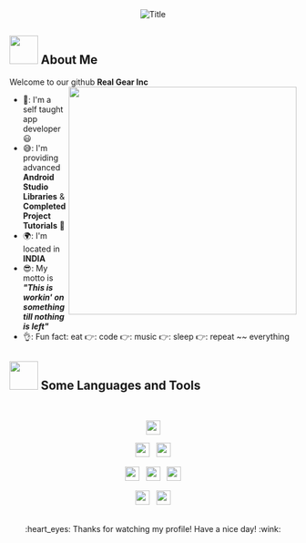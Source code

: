 <div align="center">
  <img src="https://readme-typing-svg.herokuapp.com?font=Architects+Daughter&color=%2338C2FF&size=50&center=true&vCenter=true&height=60&width=600&lines=Heyyy!+Welcome+to+our+Github%3C3;Pavan+Kalyan+Kotha+!!!"
    alt="Title"></img>
</div>

## <img src="https://raw.githubusercontent.com/nixin72/nixin72/master/wave.gif" width="50px" height="50px"></img> About Me

Welcome to our github **Real Gear Inc** <img src="https://i.pinimg.com/originals/df/1a/ff/df1aff8395678d11b99b575f0e3b19d5.gif" width="400" align="right"/>
- 👤: I'm a self taught app developer 😃
- 😅: I'm providing advanced **Android Studio Libraries** & **Completed Project Tutorials** 🐧
- 🌍: I'm located in **INDIA**
- 😎: My motto is **_"This is workin' on something till nothing is left"_**
- 👌: Fun fact: eat 👉: code 👉: music 👉: sleep 👉: repeat ~~ everything

## <img src="https://media2.giphy.com/media/QssGEmpkyEOhBCb7e1/giphy.gif?cid=ecf05e47a0n3gi1bfqntqmob8g9aid1oyj2wr3ds3mg700bl&rid=giphy.gif" width="50px" height="50px"> Some Languages and Tools

<br>

<p  align="center">
  <img src="https://img.shields.io/badge/Java-ED8B00?style=for-the-badge&logo=java&logoColor=white" height="25">
</p>

<p  align="center">

  <img src="https://camo.githubusercontent.com/202a58d250ff1d21ee70433e0070b55f8fed747f8883c1750742aa791b1ad871/68747470733a2f2f696d672e736869656c64732e696f2f62616467652f2d4769744875622d3035313232413f7374796c653d666c6174266c6f676f3d676974687562" height="25"/>  
    &nbsp;
  <img src="https://camo.githubusercontent.com/ec263c8eb4b0c40ad76855b9bc9d1168a715a30d72bb3e4634650c12e2688989/68747470733a2f2f696d672e736869656c64732e696f2f62616467652f2d45636c697073652d3035313232413f7374796c653d666c6174266c6f676f3d65636c697073652d696465266c6f676f436f6c6f723d324332323535" height="25"/>
</p>

<p  align="center">
  <img src="https://camo.githubusercontent.com/c8d13e1c596a6726b1da8475a9299fac133f95ef009083b48be01f975a44987e/68747470733a2f2f696d672e736869656c64732e696f2f62616467652f2d48544d4c2d3035313232413f7374796c653d666c6174266c6f676f3d48544d4c35" height="25"/>
    &nbsp;
  <img src="https://img.shields.io/badge/anaconda-42B029.svg?&style=for-the-badge&logo=anaconda&logoColor=white" height="25"/>
    &nbsp;
  <img src="https://img.shields.io/badge/Python-3776AB?style=for-the-badge&logo=python&logoColor=white" height="25">
</p>

<p align="center">
<img src="https://img.shields.io/badge/C-00599C?style=for-the-badge&logo=c&logoColor=white" height="25">
&nbsp;
  <img src="https://img.shields.io/badge/MySQL-00000F?style=for-the-badge&logo=mysql&logoColor=white" height="25">
</p>
<br>

<div align="center">
  :heart_eyes: Thanks for watching my profile! Have a nice day! :wink: <br/>
</div>
